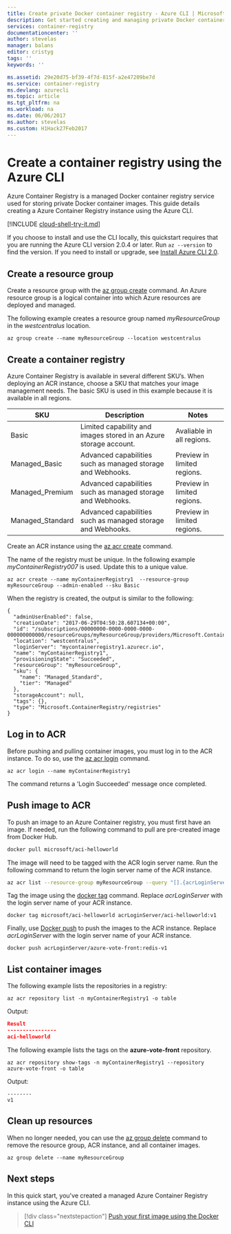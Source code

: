 ```yaml
---
title: Create private Docker container registry - Azure CLI | Microsoft Docs
description: Get started creating and managing private Docker container registries with the Azure CLI 2.0
services: container-registry
documentationcenter: ''
author: stevelas
manager: balans
editor: cristyg
tags: ''
keywords: ''

ms.assetid: 29e20d75-bf39-4f7d-815f-a2e47209be7d
ms.service: container-registry
ms.devlang: azurecli
ms.topic: article
ms.tgt_pltfrm: na
ms.workload: na
ms.date: 06/06/2017
ms.author: stevelas
ms.custom: H1Hack27Feb2017
---
```


# Create a container registry using the Azure CLI

Azure Container Registry is a managed Docker container registry service used for storing private Docker container images. This guide details creating a Azure Container Registry instance using the Azure CLI.

[!INCLUDE [cloud-shell-try-it.md](../../includes/cloud-shell-try-it.md)]

If you choose to install and use the CLI locally, this quickstart requires that you are running the Azure CLI version 2.0.4 or later. Run `az --version` to find the version. If you need to install or upgrade, see [Install Azure CLI 2.0]( /cli/azure/install-azure-cli).

## Create a resource group

Create a resource group with the [az group create](/cli/azure/group#create) command. An Azure resource group is a logical container into which Azure resources are deployed and managed. 

The following example creates a resource group named *myResourceGroup* in the *westcentralus* location.

```azurecli-interactive 
az group create --name myResourceGroup --location westcentralus
```

## Create a container registry

Azure Container Registry is available in several different SKU’s. When deploying an ACR instance, choose a SKU that matches your image management needs. The basic SKU is used in this example because it is available in all regions. 

| SKU | Description | Notes |
|---|---|---|
| Basic | Limited capability and images stored in an Azure storage account. | Avaliable in all regions. |
| Managed_Basic | Advanced capabilities such as managed storage and Webhooks. | Preview in limited regions. |
| Managed_Premium | Advanced capabilities such as managed storage and Webhooks. | Preview in limited regions. |
| Managed_Standard | Advanced capabilities such as managed storage and Webhooks. | Preview in limited regions. |

Create an ACR instance using the [az acr create](/cli/azure/acr#create) command.

The name of the registry must be unique. In the following example *myContainerRegistry007* is used. Update this to a unique value. 

```azurecli
az acr create --name myContainerRegistry1  --resource-group myResourceGroup --admin-enabled --sku Basic
```

When the registry is created, the output is similar to the following:

```azurecli
{
  "adminUserEnabled": false,
  "creationDate": "2017-06-29T04:50:28.607134+00:00",
  "id": "/subscriptions/00000000-0000-0000-0000-000000000000/resourceGroups/myResourceGroup/providers/Microsoft.ContainerRegistry/registries/myContainerRegistry1",
  "location": "westcentralus",
  "loginServer": "mycontainerregistry1.azurecr.io",
  "name": "myContainerRegistry1",
  "provisioningState": "Succeeded",
  "resourceGroup": "myResourceGroup",
  "sku": {
    "name": "Managed_Standard",
    "tier": "Managed"
  },
  "storageAccount": null,
  "tags": {},
  "type": "Microsoft.ContainerRegistry/registries"
}
```

## Log in to ACR

Before pushing and pulling container images, you must log in to the ACR instance. To do so, use the [az acr login](/cli/azure/acr#login) command.

```azurecli-interactive
az acr login --name myContainerRegistry1
```

The command returns a 'Login Succeeded' message once completed.

## Push image to ACR

To push an image to an Azure Container registry, you must first have an image. If needed, run the following command to pull are pre-created image from Docker Hub.

```bash
docker pull microsoft/aci-helloworld
```

The image will need to be tagged with the ACR login server name. Run the following command to return the login server name of the ACR instance.

```bash
az acr list --resource-group myResourceGroup --query "[].{acrLoginServer:loginServer}" --output table
```

Tag the image using the [docker tag]() command. Replace *acrLoginServer* with the login server name of your ACR instance.

```
docker tag microsoft/aci-helloworld acrLoginServer/aci-helloworld:v1
```

Finally, use [Docker push]() to push the images to the ACR instance. Replace *acrLoginServer* with the login server name of your ACR instance.

```
docker push acrLoginServer/azure-vote-front:redis-v1
```

## List container images

The following example lists the repositories in a registry:

```azurecli
az acr repository list -n myContainerRegistry1 -o table
```

Output:

```json
Result
----------------
aci-helloworld
```

The following example lists the tags on the **azure-vote-front** repository.

```azurecli
az acr repository show-tags -n myContainerRegistry1 --repository azure-vote-front -o table
```

Output:

```Result
--------
v1
```

## Clean up resources

When no longer needed, you can use the [az group delete](/cli/azure/group#delete) command to remove the resource group, ACR instance, and all container images.

```azurecli-interactive 
az group delete --name myResourceGroup
```

## Next steps

In this quick start, you've created a managed Azure Container Registry instance using the Azure CLI.

> [!div class="nextstepaction"]
> [Push your first image using the Docker CLI](container-registry-get-started-docker-cli.md)